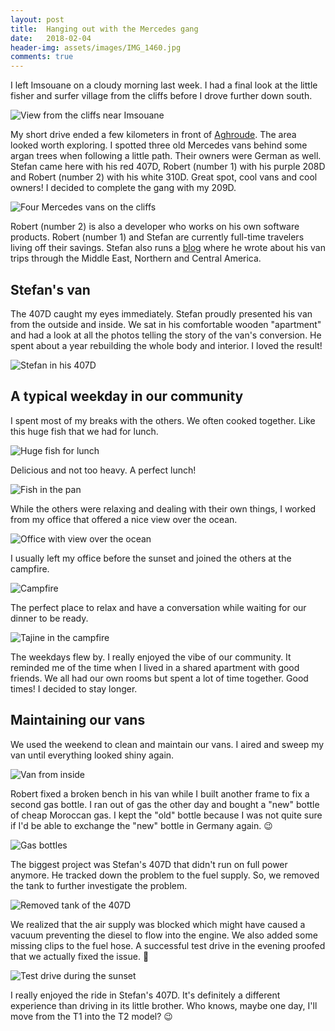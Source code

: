 ```yaml
---
layout: post
title:  Hanging out with the Mercedes gang
date:   2018-02-04
header-img: assets/images/IMG_1460.jpg
comments: true
---
```


I left Imsouane on a cloudy morning last week. I had a final look at the little fisher and surfer village from the cliffs before I drove further down south.

![View from the cliffs near Imsouane](/assets/images/IMG_1266.jpg)

My short drive ended a few kilometers in front of [Aghroude](https://www.google.com/maps/place/Aghroude,+Morocco/). The area looked worth exploring. I spotted three old Mercedes vans behind some argan trees when following a little path. Their owners were German as well. Stefan came here with his red 407D, Robert (number 1) with his purple 208D and Robert (number 2) with his white 310D. Great spot, cool vans and cool owners! I decided to complete the gang with my 209D.

![Four Mercedes vans on the cliffs](/assets/images/IMG_1460.jpg)

Robert (number 2) is also a developer who works on his own software products. Robert (number 1) and Stefan are currently full-time travelers living off their savings. Stefan also runs a [blog](http://draudi.de/) where he wrote about his van trips through the Middle East, Northern and Central America.

## Stefan's van

The 407D caught my eyes immediately. Stefan proudly presented his van from the outside and inside. We sat in his comfortable wooden "apartment" and had a look at all the photos telling the story of the van's conversion. He spent about a year rebuilding the whole body and interior. I loved the result!

![Stefan in his 407D](/assets/images/IMG_1439.jpg)

## A typical weekday in our community

I spent most of my breaks with the others. We often cooked together. Like this huge fish that we had for lunch.

![Huge fish for lunch](/assets/images/IMG_1447.jpg)

Delicious and not too heavy. A perfect lunch!

![Fish in the pan](/assets/images/IMG_1451.jpg)

While the others were relaxing and dealing with their own things, I worked from my office that offered a nice view over the ocean.

![Office with view over the ocean](/assets/images/IMG_1457.jpg)

I usually left my office before the sunset and joined the others at the campfire.

![Campfire](/assets/images/IMG_1470.jpg)

The perfect place to relax and have a conversation while waiting for our dinner to be ready.

![Tajine in the campfire](/assets/images/IMG_1273.jpg)

The weekdays flew by. I really enjoyed the vibe of our community. It reminded me of the time when I lived in a shared apartment with good friends. We all had our own rooms but spent a lot of time together. Good times! I decided to stay longer.

## Maintaining our vans

We used the weekend to clean and maintain our vans. I aired and sweep my van until everything looked shiny again.

![Van from inside](/assets/images/IMG_1478.jpg)

Robert fixed a broken bench in his van while I built another frame to fix a second gas bottle. I ran out of gas the other day and bought a "new" bottle of cheap Moroccan gas. I kept the "old" bottle because I was not quite sure if I'd be able to exchange the "new" bottle in Germany again. :wink:

![Gas bottles](/assets/images/IMG_1256.jpg)

The biggest project was Stefan's 407D that didn't run on full power anymore. He tracked down the problem to the fuel supply. So, we removed the tank to further investigate the problem.

![Removed tank of the 407D](/assets/images/IMG_1465.jpg)

We realized that the air supply was blocked which might have caused a vacuum preventing the diesel to flow into the engine. We also added some missing clips to the fuel hose. A successful test drive in the evening proofed that we actually fixed the issue. :clap:

![Test drive during the sunset](/assets/images/IMG_1466.jpg)

I really enjoyed the ride in Stefan's 407D. It's definitely a different experience than driving in its little brother. Who knows, maybe one day, I'll move from the T1 into the T2 model? :wink:
